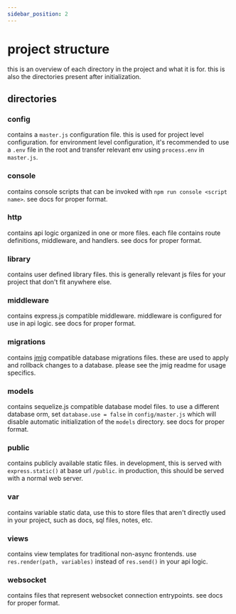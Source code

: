 ```yaml
---
sidebar_position: 2
---
```


# project structure

this is an overview of each directory in the project and what it is for. this is also the directories present after initialization.

## directories

### config
contains a `master.js` configuration file. this is used for project level configuration. for environment level configuration, it's recommended to use a `.env` file in the root and transfer relevant env using `process.env` in `master.js`.

### console
contains console scripts that can be invoked with `npm run console <script name>`. see docs for proper format.

### http
contains api logic organized in one or more files. each file contains route definitions, middleware, and handlers. see docs for proper format.

### library
contains user defined library files. this is generally relevant js files for your project that don't fit anywhere else.

### middleware
contains express.js compatible middleware. middleware is configured for use in api logic. see docs for proper format.

### migrations
contains [jmig](https://github.com/realtux/jmig) compatible database migrations files. these are used to apply and rollback changes to a database. please see the jmig readme for usage specifics.

### models
contains sequelize.js compatible database model files. to use a different database orm, set `database.use = false` in `config/master.js` which will disable automatic initialization of the `models` directory. see docs for proper format.

### public
contains publicly available static files. in development, this is served with `express.static()` at base url `/public`. in production, this should be served with a normal web server.

### var
contains variable static data, use this to store files that aren't directly used in your project, such as docs, sql files, notes, etc.

### views
contains view templates for traditional non-async frontends. use `res.render(path, variables)` instead of `res.send()` in your api logic.

### websocket
contains files that represent websocket connection entrypoints. see docs for proper format.
